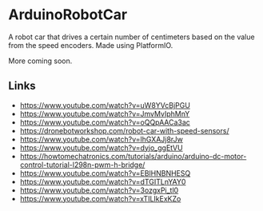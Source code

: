 # ArduinoRobotCar
A robot car that drives a certain number of centimeters based on the value from the speed encoders. Made using PlatformIO.

More coming soon.

## Links
- https://www.youtube.com/watch?v=uW8YVcBjPGU
- https://www.youtube.com/watch?v=JmvMvIphMnY
- https://www.youtube.com/watch?v=oQQpAACa3ac
- https://dronebotworkshop.com/robot-car-with-speed-sensors/
- https://www.youtube.com/watch?v=lhGXAJj8rJw
- https://www.youtube.com/watch?v=dyjo_ggEtVU
- https://howtomechatronics.com/tutorials/arduino/arduino-dc-motor-control-tutorial-l298n-pwm-h-bridge/
- https://www.youtube.com/watch?v=EBlHNBNHESQ
- https://www.youtube.com/watch?v=dTGITLnYAY0
- https://www.youtube.com/watch?v=3ozgxPi_tl0 
- https://www.youtube.com/watch?v=xTILIkExKZo